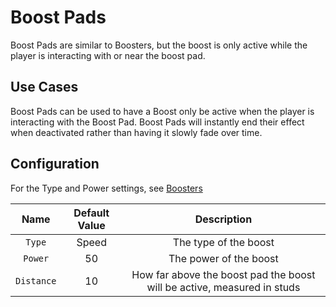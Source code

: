 # Boost Pads

Boost Pads are similar to Boosters, but the boost is only active while the player is interacting with or near the boost pad.

## Use Cases
Boost Pads can be used to have a Boost only be active when the player is interacting with the Boost Pad. Boost Pads will instantly end their effect when deactivated rather than having it slowly fade over time.

## Configuration

For the Type and Power settings, see [Boosters](/docs/client-objects/boosters.md)

| Name | Default Value | Description
|:-----:|:-----:|:-----:
| `Type` | Speed | The type of the boost
| `Power` | 50 | The power of the boost
| `Distance` | 10 | How far above the boost pad the boost will be active, measured in studs